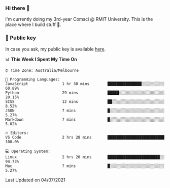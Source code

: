 ### Hi there 👋

I'm currently doing my 3rd-year Comsci @ RMIT University. This is the place where I build stuff 👀. 

### 🔑 Public key

In case you ask, my public key is available [here](https://public.auspham.dev/).

<!--START_SECTION:waka-->
📊 **This Week I Spent My Time On** 

```text
⌚︎ Time Zone: Australia/Melbourne

💬 Programming Languages: 
JavaScript               1 hr 30 mins        ███████████████░░░░░░░░░░   60.89% 
Python                   29 mins             █████░░░░░░░░░░░░░░░░░░░░   20.15% 
SCSS                     12 mins             ██░░░░░░░░░░░░░░░░░░░░░░░   8.52% 
JSON                     7 mins              █░░░░░░░░░░░░░░░░░░░░░░░░   5.27% 
Markdown                 7 mins              █░░░░░░░░░░░░░░░░░░░░░░░░   5.02%

🔥 Editors: 
VS Code                  2 hrs 28 mins       █████████████████████████   100.0%

💻 Operating System: 
Linux                    2 hrs 20 mins       ███████████████████████░░   94.73% 
Mac                      7 mins              █░░░░░░░░░░░░░░░░░░░░░░░░   5.27%

```


 Last Updated on 04/07/2021
<!--END_SECTION:waka-->

<!--
**rockmanvnx6/rockmanvnx6** is a ✨ _special_ ✨ repository because its `README.md` (this file) appears on your GitHub profile.

Here are some ideas to get you started:

- 🔭 I’m currently working on ...
- 🌱 I’m currently learning ...
- 👯 I’m looking to collaborate on ...
- 🤔 I’m looking for help with ...
- 💬 Ask me about ...
- 📫 How to reach me: ...
- 😄 Pronouns: ...
- ⚡ Fun fact: ...
-->
